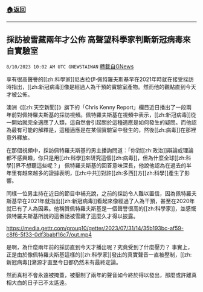 ###  [:house:返回](README.md)
---


## 採訪被雪藏兩年才公佈  高聲望科學家判斷新冠病毒來自實驗室
`8/10/2023 10:02 AM UTC GNEWSTAIWAN` [轉載自GNews](https://gnews.org/articles/1541615)


  
享有很高聲譽的[[zh:科學家]]尼古拉伊·佩特羅夫斯基早在2021年時就在接受採訪時指出，[[zh:新冠病毒]]像是經過人為干預的實驗室產物。然而他的觀點直到今天才被公佈。

澳洲《[[zh:天空新聞]]》旗下的「Chris Kenny Report」欄目近日播出了一段兩年前對佩特羅夫斯基的採訪視頻。佩特羅夫斯基在視頻中表示，[[zh:新冠病毒]]從一開始就完全適應了人類，這自然會引起關於這種適應是如何發生的疑問。而他認為最有可能的解釋是，這種適應是在某個實驗室中發生的，然後[[zh:病毒]]在那裡意外釋放。

  

在那個視頻中，採訪佩特羅夫斯基的男主播詢問道：「你對[[zh:政治]]辯論或理論都不感興趣，你只是用[[zh:科學]]來研究這個[[zh:病毒]]，但為什麼全球[[zh:科學]]界不想聽這些呢？」 佩特羅夫斯基的回答意味深長，他說他認為在過去的半年里有越來越多的證據表明，[[zh:中共]]對許[[zh:多西]]方[[zh:科學]]產生了影響。

  

同樣一位男主持在近日的節目中補充說，之前的採訪令人難以置信，因為佩特羅夫斯基早在2021年就指出[[zh:新冠病毒]]看起來像經過了人為干預，甚至在2020年就已有了人為因素。他稱贊佩特羅夫斯基是一個聲譽很高的[[zh:科學家]]，並感慨佩特羅夫斯基所說的這番話被雪藏了這麼久才得以披露。

 
https://media.gettr.com/group10/getter/2023/07/31/14/35b193bc-af59-c8f6-5f33-0df3babf16c7/out.mp4


是啊，為什麼兩年前的採訪直到今天才播出呢？究竟受到了什麼壓力？ 事實上，正是由於像佩特羅夫斯基這樣的[[zh:科學家]]發出的真實聲音一直被壓制，[[zh:新冠病毒]]溯源才直至今日都仍然未有最終定論。

  

然而真相不會永遠被掩蓋，被壓制了兩年的聲音如今終於得以發出，那麼或許離真相大白的日子已不太遙遠。
